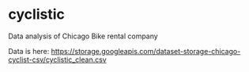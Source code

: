 # cyclistic

Data analysis of Chicago Bike rental company

Data is here: https://storage.googleapis.com/dataset-storage-chicago-cyclist-csv/cyclistic_clean.csv
